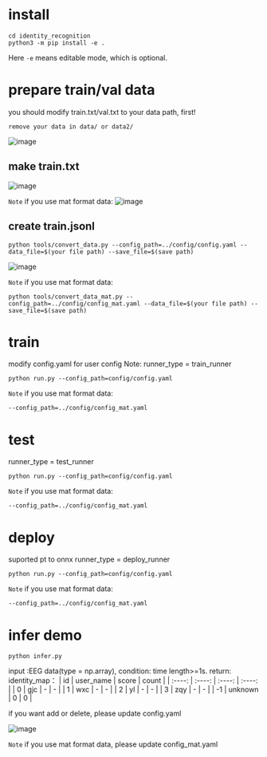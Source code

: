 # install
```
cd identity_recognition
python3 -m pip install -e .
```
Here `-e` means editable mode, which is optional.

# prepare train/val data

you should modify train.txt/val.txt to your data path, first!
```
remove your data in data/ or data2/
```
![image](https://github.com/CUITCHENSIYU/identity_recognition/assets/52771861/75b7a729-c114-4d31-881e-23b6d7fbbba7)
## make train.txt
![image](https://github.com/CUITCHENSIYU/identity_recognition/assets/52771861/cae43883-760f-44aa-8e43-8d420e8742fc)


`Note` if you use mat format data: 
![image](https://github.com/CUITCHENSIYU/identity_recognition/assets/52771861/768b670f-c44f-46ea-9ae4-84827e5a1ca8)


## create train.jsonl
```
python tools/convert_data.py --config_path=../config/config.yaml --data_file=$(your file path) --save_file=$(save path)
```
![image](https://github.com/CUITCHENSIYU/identity_recognition/assets/52771861/74e9100f-e0eb-4532-b422-a6c91f1d9c54)


`Note` if you use mat format data:
```
python tools/convert_data_mat.py --config_path=../config/config_mat.yaml --data_file=$(your file path) --save_file=$(save path)
```

# train
modify config.yaml for user config
Note: runner_type = train_runner
```
python run.py --config_path=config/config.yaml
```
`Note` if you use mat format data:
```
--config_path=../config/config_mat.yaml
```

# test
runner_type = test_runner
```
python run.py --config_path=config/config.yaml
```
`Note` if you use mat format data:
```
--config_path=../config/config_mat.yaml
```
# deploy
suported pt to onnx
runner_type = deploy_runner
```
python run.py --config_path=config/config.yaml
```
`Note` if you use mat format data:
```
--config_path=../config/config_mat.yaml
```
# infer demo
```
python infer.py
```
input :EEG data(type = np.array), condition: time length>=1s.
return: identity_map：
| id | user_name | score | count |
| :----: | :----: | :----: | :----: |
| 0 | gjc | - | - |
| 1 | wxc | - | - |
| 2 | yl | - | - |
| 3 | zqy | - | - |
| -1 | unknown | 0 | 0 |

if you want add or delete, please update config.yaml

![image](https://github.com/CUITCHENSIYU/identity_recognition/assets/52771861/6aba7815-a4e8-4004-b481-858ac0865719)

`Note` if you use mat format data, please update config_mat.yaml
